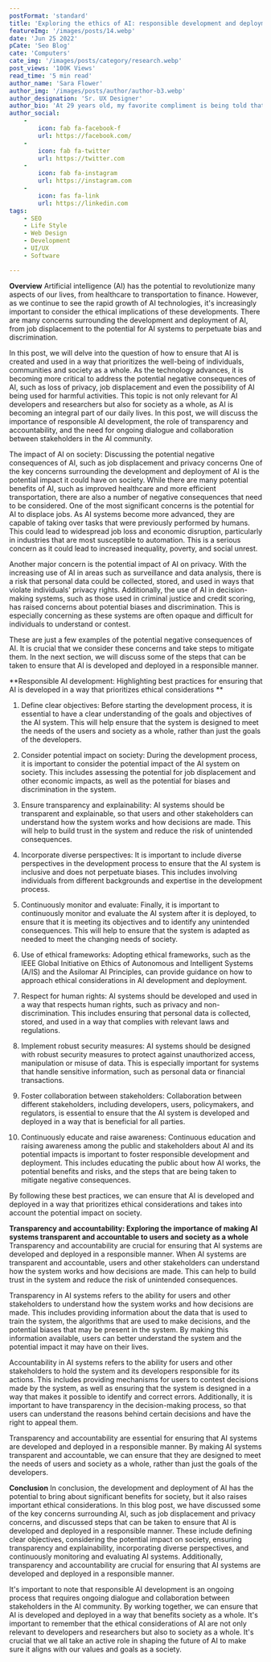 ```yaml
---
postFormat: 'standard'
title: 'Exploring the ethics of AI: responsible development and deployment.'
featureImg: '/images/posts/14.webp'
date: 'Jun 25 2022'
pCate: 'Seo Blog'
cate: 'Computers'
cate_img: '/images/posts/category/research.webp'
post_views: '100K Views'
read_time: '5 min read'
author_name: 'Sara Flower'
author_img: '/images/posts/author/author-b3.webp'
author_designation: 'Sr. UX Designer'
author_bio: 'At 29 years old, my favorite compliment is being told that I look like my mom. Seeing myself in her image, like this daughter up top, makes me so proud of how far I�ve come, and so thankful for where I come from.'
author_social:
    -
        icon: fab fa-facebook-f
        url: https://facebook.com/
    -
        icon: fab fa-twitter
        url: https://twitter.com
    -
        icon: fab fa-instagram
        url: https://instagram.com
    - 
        icon: fas fa-link
        url: https://linkedin.com
tags: 
    - SEO
    - Life Style
    - Web Design
    - Development
    - UI/UX
    - Software

---
```


**Overview**
Artificial intelligence (AI) has the potential to revolutionize many aspects of our lives, from healthcare to transportation to finance. However, as we continue to see the rapid growth of AI technologies, it's increasingly important to consider the ethical implications of these developments. There are many concerns surrounding the development and deployment of AI, from job displacement to the potential for AI systems to perpetuate bias and discrimination.

In this post, we will delve into the question of how to ensure that AI is created and used in a way that prioritizes the well-being of individuals, communities and society as a whole. As the technology advances, it is becoming more critical to address the potential negative consequences of AI, such as loss of privacy, job displacement and even the possibility of AI being used for harmful activities. This topic is not only relevant for AI developers and researchers but also for society as a whole, as AI is becoming an integral part of our daily lives. In this post, we will discuss the importance of responsible AI development, the role of transparency and accountability, and the need for ongoing dialogue and collaboration between stakeholders in the AI community.

The impact of AI on society: Discussing the potential negative consequences of AI, such as job displacement and privacy concerns
One of the key concerns surrounding the development and deployment of AI is the potential impact it could have on society. While there are many potential benefits of AI, such as improved healthcare and more efficient transportation, there are also a number of negative consequences that need to be considered. One of the most significant concerns is the potential for AI to displace jobs. As AI systems become more advanced, they are capable of taking over tasks that were previously performed by humans. This could lead to widespread job loss and economic disruption, particularly in industries that are most susceptible to automation. This is a serious concern as it could lead to increased inequality, poverty, and social unrest.

Another major concern is the potential impact of AI on privacy. With the increasing use of AI in areas such as surveillance and data analysis, there is a risk that personal data could be collected, stored, and used in ways that violate individuals' privacy rights. Additionally, the use of AI in decision-making systems, such as those used in criminal justice and credit scoring, has raised concerns about potential biases and discrimination. This is especially concerning as these systems are often opaque and difficult for individuals to understand or contest.

These are just a few examples of the potential negative consequences of AI. It is crucial that we consider these concerns and take steps to mitigate them. In the next section, we will discuss some of the steps that can be taken to ensure that AI is developed and deployed in a responsible manner.

**Responsible AI development: Highlighting best practices for ensuring that AI is developed in a way that prioritizes ethical considerations
**
1. Define clear objectives: Before starting the development process, it is essential to have a clear understanding of the goals and objectives of the AI system. This will help ensure that the system is designed to meet the needs of the users and society as a whole, rather than just the goals of the developers.

2. Consider potential impact on society: During the development process, it is important to consider the potential impact of the AI system on society. This includes assessing the potential for job displacement and other economic impacts, as well as the potential for biases and discrimination in the system.

3. Ensure transparency and explainability: AI systems should be transparent and explainable, so that users and other stakeholders can understand how the system works and how decisions are made. This will help to build trust in the system and reduce the risk of unintended consequences.

4. Incorporate diverse perspectives: It is important to include diverse perspectives in the development process to ensure that the AI system is inclusive and does not perpetuate biases. This includes involving individuals from different backgrounds and expertise in the development process.

5. Continuously monitor and evaluate: Finally, it is important to continuously monitor and evaluate the AI system after it is deployed, to ensure that it is meeting its objectives and to identify any unintended consequences. This will help to ensure that the system is adapted as needed to meet the changing needs of society.

6. Use of ethical frameworks: Adopting ethical frameworks, such as the IEEE Global Initiative on Ethics of Autonomous and Intelligent Systems (A/IS) and the Asilomar AI Principles, can provide guidance on how to approach ethical considerations in AI development and deployment.

7. Respect for human rights: AI systems should be developed and used in a way that respects human rights, such as privacy and non-discrimination. This includes ensuring that personal data is collected, stored, and used in a way that complies with relevant laws and regulations.

8. Implement robust security measures: AI systems should be designed with robust security measures to protect against unauthorized access, manipulation or misuse of data. This is especially important for systems that handle sensitive information, such as personal data or financial transactions.

9. Foster collaboration between stakeholders: Collaboration between different stakeholders, including developers, users, policymakers, and regulators, is essential to ensure that the AI system is developed and deployed in a way that is beneficial for all parties.

10. Continuously educate and raise awareness: Continuous education and raising awareness among the public and stakeholders about AI and its potential impacts is important to foster responsible development and deployment. This includes educating the public about how AI works, the potential benefits and risks, and the steps that are being taken to mitigate negative consequences.

By following these best practices, we can ensure that AI is developed and deployed in a way that prioritizes ethical considerations and takes into account the potential impact on society.


**Transparency and accountability: Exploring the importance of making AI systems transparent and accountable to users and society as a whole**
Transparency and accountability are crucial for ensuring that AI systems are developed and deployed in a responsible manner. When AI systems are transparent and accountable, users and other stakeholders can understand how the system works and how decisions are made. This can help to build trust in the system and reduce the risk of unintended consequences.

Transparency in AI systems refers to the ability for users and other stakeholders to understand how the system works and how decisions are made. This includes providing information about the data that is used to train the system, the algorithms that are used to make decisions, and the potential biases that may be present in the system. By making this information available, users can better understand the system and the potential impact it may have on their lives.

Accountability in AI systems refers to the ability for users and other stakeholders to hold the system and its developers responsible for its actions. This includes providing mechanisms for users to contest decisions made by the system, as well as ensuring that the system is designed in a way that makes it possible to identify and correct errors. Additionally, it is important to have transparency in the decision-making process, so that users can understand the reasons behind certain decisions and have the right to appeal them.

Transparency and accountability are essential for ensuring that AI systems are developed and deployed in a responsible manner. By making AI systems transparent and accountable, we can ensure that they are designed to meet the needs of users and society as a whole, rather than just the goals of the developers.

**Conclusion**
In conclusion, the development and deployment of AI has the potential to bring about significant benefits for society, but it also raises important ethical considerations. In this blog post, we have discussed some of the key concerns surrounding AI, such as job displacement and privacy concerns, and discussed steps that can be taken to ensure that AI is developed and deployed in a responsible manner. These include defining clear objectives, considering the potential impact on society, ensuring transparency and explainability, incorporating diverse perspectives, and continuously monitoring and evaluating AI systems. Additionally, transparency and accountability are crucial for ensuring that AI systems are developed and deployed in a responsible manner.

It's important to note that responsible AI development is an ongoing process that requires ongoing dialogue and collaboration between stakeholders in the AI community. By working together, we can ensure that AI is developed and deployed in a way that benefits society as a whole. It's important to remember that the ethical considerations of AI are not only relevant to developers and researchers but also to society as a whole. It's crucial that we all take an active role in shaping the future of AI to make sure it aligns with our values and goals as a society.
